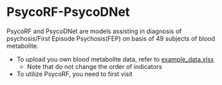 # PsycoRF-PsycoDNet
PsycoRF and PsycoDNet are models assisting in diagnosis of psychosis/First Episode Psychosis(FEP) on basis of 49 subjects of blood metabolite.
* To upload you own blood metabolite data, refer to [example_data.xlsx](https://github.com/LiMuxiBADD/PsycoRF-PsycoDNet/blob/main/PsycoRF/example_data.xlsx)
  * Note that do not change the order of indicators
* To utilize PsycoRF, you need to first visit
